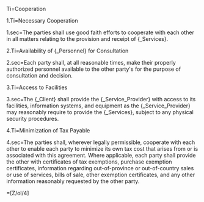 Ti=Cooperation

1.Ti=Necessary Cooperation

1.sec=The parties shall use good faith efforts to cooperate with each other in all matters relating to the provision and receipt of {_Services}.

2.Ti=Availability of {_Personnel} for Consultation

2.sec=Each party shall, at all reasonable times, make their properly authorized personnel available to the other party's for the purpose of consultation and decision.

3.Ti=Access to Facilities

3.sec=The {_Client} shall provide the {_Service_Provider} with access to its facilities, information systems, and equipment as the {_Service_Provider} may reasonably require to provide the {_Services}, subject to any physical security procedures.

4.Ti=Minimization of Tax Payable

4.sec=The parties shall, wherever legally permissible, cooperate with each other to enable each party to minimize its own tax cost that arises from or is associated with this agreement. Where applicable, each party shall provide the other with certificates of tax exemptions, purchase exemption certificates, information regarding out-of-province or out-of-country sales or use of services, bills of sale, other exemption certificates, and any other information reasonably requested by the other party.

=[Z/ol/4]

